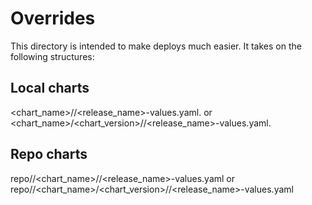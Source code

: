 # Overrides
This directory is intended to make deploys much easier.
It takes on the following structures:

## Local charts
<chart_name>/<namespace>/<release_name>-values.yaml.
or
<chart_name>/<chart_version>/<namespace>/<release_name>-values.yaml.

## Repo charts
repo/<repo-name>/<chart_name>/<namespace>/<release_name>-values.yaml
or
repo/<repo-name>/<chart_name>/<chart_version>/<namespace>/<release_name>-values.yaml
